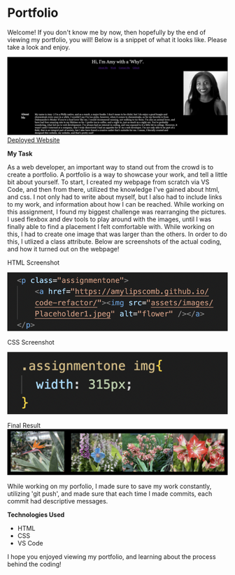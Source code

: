 # Portfolio
Welcome! If you don't know me by now, then hopefully by the end of viewing my portfolio, you will! Below is a snippet of what it looks like. Please take a look and enjoy. 

![Website-Preview](./assets/images/amyreadmescreenshot.png)
[Deployed Website](https://amylipscomb.github.io/Portfolio/)

<strong>My Task</strong>

As a web developer, an important way to stand out from the crowd is to create a portfolio. A portfolio is  a way to showcase your work, and tell a little bit about yourself. To start, I created my webpage from scratch via VS Code, and then from there, utilized the knowledge I've gained about html, and css. I not only had to write about myself, but I also had to include links to my work, and information about how I can be reached. While working on this assignment, I found my biggest challenge was rearranging the pictures. I used flexbox and dev tools to play around with the images, until I was finally able to find a placement I felt comfortable with. While working on this, I had to create one image that was larger than the others. In order to do this, I utlized a class attribute. Below are screenshots of the actual coding, and how it turned out on the webpage! 

HTML Screenshot

![htmlclass](./assets/images/htmlclass.png)

CSS Screenshot

![cssclass](./assets/images/cssclass.png)

Final Result
![workimages2](./assets/images/workimages2.png)

While working on my porfolio, I made sure to save my work constantly, utilizing 'git push', and made sure that each time I made commits, each commit had descriptive messages. 

<strong>Technologies Used</strong>	

-	HTML 
-	CSS
-	VS Code

I hope you enjoyed viewing my portfolio, and learning about the process behind the coding!